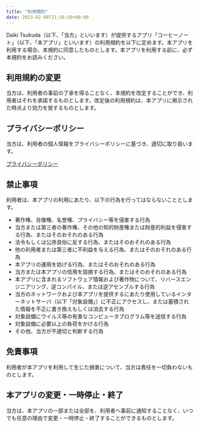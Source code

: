 ```yaml
---
title: "利用規約"
date: 2023-02-08T21:56:50+09:00
---
```


Daiki Tsukuda（以下、「当方」といいます）が提供するアプリ「コーヒーノート」（以下、「本アプリ」といいます）の利用規約を以下に定めます。本アプリを利用する場合、本規約に同意したものとします。本アプリを利用する前に、必ず本規約をお読みください。

## 利用規約の変更
当方は、利用者の事前の了承を得ることなく、本規約を改定することができ、利用者はそれを承諾するものとします。改定後の利用規約は、本アプリに掲示された時点より効力を発するものとします。

## プライバシーポリシー
当方は、利用者の個人情報をプライバシーポリシーに基づき、適切に取り扱います。

[プライバシーポリシー](https://donchan922.com/coffeenote/privacypolicy/)

## 禁止事項
利用者は、本アプリの利用にあたり、以下の行為を行ってはならないこととします。

- 著作権、肖像権、名誉権、プライバシー等を侵害する行為
- 当方または第三者の著作権、その他の知的財産権または財産的利益を侵害する行為、またはそのおそれのある行為
- 法令もしくは公序良俗に反する行為、またはそのおそれのある行為
- 他の利用者または第三者に不利益を与える行為、またはそのおそれのある行為
- 本アプリの運用を妨げる行為、またはそのおそれのある行為
- 当方または本アプリの信用を毀損する行為、またはそのおそれのある行為
- 本アプリに含まれるソフトウェア情報および著作物について、リバースエンジニアリング、逆コンパイル、または逆アセンブルする行為
- 当方のネットワークおよび本アプリを提供するにあたり使用しているインターネットサーバ（以下「対象設備」）に不正にアクセスし、または蓄積された情報を不正に書き換えもしくは消去する行為
- 対象設備にウイルス等の有害なコンピュータプログラム等を送信する行為
- 対象設備に必要以上の負荷をかける行為
- その他、当方が不適切と判断する行為

## 免責事項
利用者が本アプリを利用して生じた損害について、当方は責任を一切負わないものとします。

## 本アプリの変更・一時停止・終了
当方は、本アプリの一部または全部を、利用者へ事前に通知することなく、いつでも任意の理由で変更・一時停止・終了することができるものとします。
